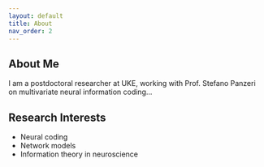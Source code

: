 ```yaml
---
layout: default
title: About
nav_order: 2
---
```


## About Me

I am a postdoctoral researcher at UKE, working with Prof. Stefano Panzeri on multivariate neural information coding...

## Research Interests

- Neural coding
- Network models
- Information theory in neuroscience
